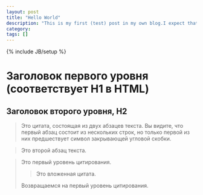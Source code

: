 ```yaml
---
layout: post
title: "Hello World"
description: "This is my first (test) post in my own blog.I expect that everyrhing will be working ok!!! Here we go=)"
category: 
tags: []
---
```

{% include JB/setup %}

Заголовок первого уровня (соответствует H1 в HTML)
==================================================

Заголовок второго уровня, H2
----------------------------

> Это цитата, состоящая из двух абзацев текста. Вы видите, что первый
абзац состоит из нескольких строк, но только первой из них предшествует
символ закрывающей угловой скобки.

> Это второй абзац текста.

> Это первый уровень цитирования.
>
> > Это вложенная цитата.
>
> Возвращаемся на первый уровень цитирования.